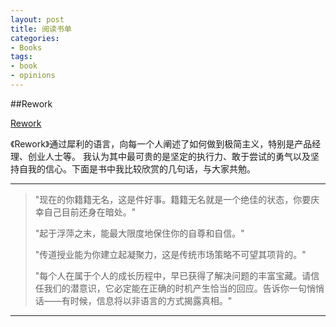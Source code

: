 ```yaml
---
layout: post
title: 阅读书单
categories:
- Books
tags:
- book
- opinions 
---
```


##Rework

<a href="http://book.douban.com/subject/5320866/" target="http://img3.douban.com/lpic/s4502451.jpg">Rework</a>

《Rework》通过犀利的语言，向每一个人阐述了如何做到极简主义，特别是产品经理、创业人士等。
我认为其中最可贵的是坚定的执行力、敢于尝试的勇气以及坚持自我的信心。下面是书中我比较欣赏的几句话，与大家共勉。

----

>"现在的你籍籍无名，这是件好事。籍籍无名就是一个绝佳的状态，你要庆幸自己目前还身在暗处。"
>
>"起于浮萍之末，能最大限度地保住你的自尊和自信。"
>
>"传道授业能为你建立起凝聚力，这是传统市场策略不可望其项背的。"
>
>"每个人在属于个人的成长历程中，早已获得了解决问题的丰富宝藏。请信任我们的潜意识，它必定能在正确的时机产生恰当的回应。告诉你一句悄悄话——有时候，信息将以非语言的方式揭露真相。"

------
